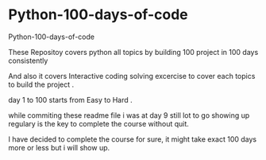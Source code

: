 # Python-100-days-of-code
Python-100-days-of-code

These Repositoy covers python all topics by building 100 project in 100 days consistently

And also it covers Interactive coding solving excercise to cover each topics to build the project .

day 1 to 100 starts from Easy to Hard .

while commiting these readme file i was at day 9 still lot to go showing up regulary is the key to complete the course without quit.

I have decided to complete the course for sure, it might take exact 100 days more or less but i will show up.
